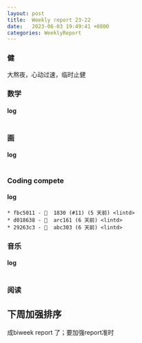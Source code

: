 ```yaml
---
layout: post
title:  Weekly report 23-22
date:   2023-06-03 19:49:41 +0800
categories: WeeklyReport
---
```


### 健

大熬夜，心动过速，临时止健

### 数学

#### log
```

```

### 画

#### log
```

```

### Coding compete

#### log
```
* fbc5011 - 🎉  1830 (#11) (5 天前) <lintd>
* d018638 - 🎉  arc161 (6 天前) <lintd>
* 29263c3 - 🎉  abc303 (6 天前) <lintd>
```

### 音乐

#### log
```

```

### 阅读

## 下周加强排序

成biweek report 了；要加强report准时
